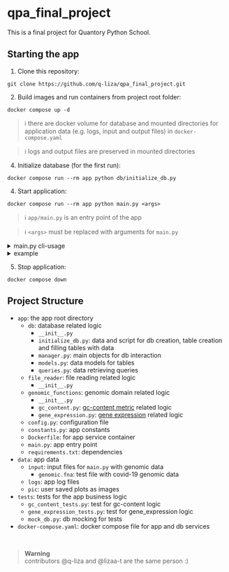 # qpa_final_project

This is a final project for Quantory Python School.

## Starting the app

1. Clone this repository:<br>
```commandline
git clone https://github.com/q-liza/qpa_final_project.git
```
2. Build images and run containers from project root folder:<br>
```commandline
docker compose up -d
```
> :information_source: there are docker volume for database and mounted directories for application data 
> (e.g. logs, input and output files) in `docker-compose.yaml`

> :information_source: logs and output files are preserved in mounted directories

4. Initialize database (for the first run):<br>
```commandline
docker compose run --rm app python db/initialize_db.py
```
4. Start application:<br>
```commandline
docker compose run --rm app python main.py <args>
```
> :information_source: `app/main.py` is an entry point of the app

> :information_source: `<args>` must be replaced with arguments for `main.py`
<details>
  <summary>main.py cli-usage</summary>

  ```commandline
  main.py [-h] [--step STEP] [--plot_filename PLOT_FILENAME] [--file] INPUT
  ```
  ```
  positional arguments:
    INPUT                 the input DNA sequence: as a string itself or as a
                          filename. If filename is provided, must also provide '
                          --file' option
  
  optional arguments:
    -h, --help            show this help message and exit
    --step STEP           the step for gc-content calculating (default: 100)
    --plot_filename PLOT_FILENAME
                          the filename of a gc-content plot (default:
                          'gc_ratio_plot')
    --file                specifies that DNA sequence must be read from <input>
                          file
  ```
</details>

<details>
  <summary>example</summary>

  ```commandline
  docker compose run --rm app python main.py genomic.fna --plot_filename some_plot --file
  ```
</details>

5. Stop application:<br>
```commandline
docker compose down
```

## Project Structure
- `app`: the app root directory
  - `db`: database related logic
    - `__init__.py`
    - `initialize_db.py`: data and script for db creation, table creation and filling tables with data
    - `manager.py`: main objects for db interaction
    - `models.py`: data models for tables
    - `queries.py`: data retrieving queries
  - `file_reader`: file reading related logic
    - `__init__.py`
  - `genomic_functions`: genomic domain related logic
    - `__init__.py`
    - `gc_content.py`: [gc-content metric](https://en.wikipedia.org/wiki/GC-content) related logic
    - `gene_expression.py`: [gene expression](https://www.khanacademy.org/science/high-school-biology/hs-molecular-genetics/hs-rna-and-protein-synthesis/a/the-genetic-code) related logic
  - `config.py`: configuration file
  - `constants.py`: app constants
  - `Dockerfile`: for app service container
  - `main.py`: app entry point
  - `requirements.txt`: dependencies
- `data`: app data
  - `input`: input files for `main.py` with genomic data
    - `genomic.fna`: test file with covid-19 genomic data
  - `logs`: app log files
  - `pic`: user saved plots as images
- `tests`: tests for the app business logic
  - `gc_content_tests.py`: test for gc-content logic
  - `gene_expression_tests.py`: test for gene_expression logic
  - `mock_db.py`: db mocking for tests
- `docker-compose.yaml`: docker compose file for app and db services

<br>

> **Warning** <br>
> contributors @q-liza and @lizaa-t are the same person :)
